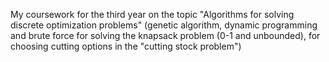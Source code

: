 My coursework for the third year on the topic "Algorithms for solving discrete optimization problems" (genetic algorithm, dynamic programming and brute force for solving the knapsack problem (0-1 and unbounded), for choosing cutting options in the "cutting stock problem")
